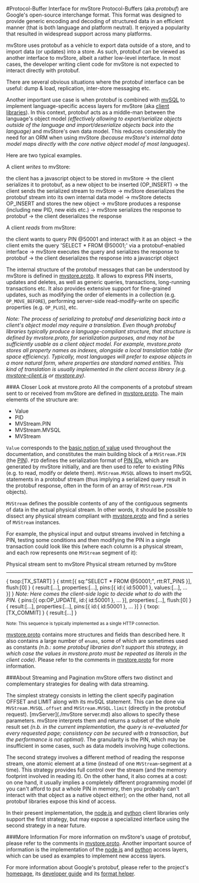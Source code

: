 #Protocol-Buffer Interface for mvStore
Protocol-Buffers (aka _protobuf_) are Google's open-source interchange format. This format was designed to provide generic encoding
and decoding of structured data in an efficient manner (that is both language and platform neutral). It enjoyed a popularity
that resulted in widespread support across many platforms.

mvStore uses protobuf as a vehicle to export data outside of a store, and to import data (or updates) into a store.
As such, protobuf can be viewed as another interface to mvStore, albeit a rather low-level interface.
In most cases, the developer writing client code for mvStore is not expected to interact directly with protobuf.

There are several obvious situations where the protobuf interface can be useful: dump & load, replication, inter-store messaging etc.

Another important use case is when protobuf is combined with [mvSQL](./terminology.md#mvsql) to implement
language-specific access layers for mvStore (aka [client libraries](./terminology.md#client-side-libraries)). In this context, protobuf
acts as a middle-man between the language's object model _(effectively allowing to export/serialize objects outside of the language
and import/deserialize objects back into the language)_ and mvStore's own data model. This reduces
considerably the need for an ORM when using mvStore _(because mvStore's internal data model maps directly
with the core native object model of most languages)_.

Here are two typical examples.

A client _writes_ to mvStore:

  the client has a javascript object to be stored in mvStore
  -> the client serializes it to protobuf, as a new object to be inserted (OP_INSERT)
  -> the client sends the serialized stream to mvStore
  -> mvStore deserializes the protobuf stream into its own internal data model
  -> mvStore detects OP_INSERT and stores the new object
  -> mvStore produces a response (including new PID, new eids etc.)
  -> mvStore serializes the response to protobuf
  -> the client deserializes the response

A client _reads_ from mvStore:

  the client wants to query PIN @50001 and interact with it as an object
  -> the client emits the query 'SELECT * FROM @50001;' via a protobuf-enabled interface
  -> mvStore executes the query and serializes the response to protobuf
  -> the client deserializes the response into a javascript object

The internal structure of the protobuf messages that can be understood by mvStore is defined in
[mvstore.proto](./sources/mvstore_proto.html). It allows to express PIN inserts, updates and deletes,
as well as generic queries, transactions, long-running transactions etc. It also provides extensive support for
fine-grained updates, such as modifying the order of elements in a collection (e.g. `OP_MOVE_BEFORE`),
performing server-side read-modify-write on specific properties (e.g. `OP_PLUS`), etc.

_Note: The process of serializing to protobuf and deserializing back into
a client's object model may require a translation. Even though protobuf libraries
typically produce a language-compliant structure, that structure is defined by mvstore.proto, for
serialization purposes, and may not be sufficiently usable as a client object model. For example, mvstore.proto
stores all property names as indexes, alongside a local translation table (for space efficiency).
Typically, most languages will prefer to expose objects in a more natural form, where properties
are standard named entities. This kind of translation is usually implemented in the
client access library (e.g. [mvstore-client.js](./sources/mvstore-client_js.html) or
[mvstore.py](./sources/mvstore_py.html))._

###A Closer Look at mvstore.proto
All the components of a protobuf stream sent to or received from mvStore are defined in
[mvstore.proto](./sources/mvstore_proto.html). The main elements of the structure are:

 * Value
 * PID
 * MVStream.PIN
 * MVStream.MVSQL
 * MVStream

`Value` corresponds to the [basic notion of value](./terminology.md#value) used throughout the documentation,
and constitutes the main building block of a `MVStream.PIN` (the [PIN](./terminology.md#pin)). `PID` defines
the serialization format of [PIN IDs](./terminology.md#pin-id-pid), which are generated by mvStore initially, and
are then used to refer to existing PINs (e.g. to read, modify or delete them). `MVStream.MVSQL` allows to insert
mvSQL statements in a protobuf stream (thus implying a serialized query result in the protobuf response,
often in the form of an array of `MVStream.PIN` objects).

`MVStream` defines the possible contents of any of the contiguous segments of data in the
actual physical stream. In other words, it should be possible to dissect any physical stream 
compliant with [mvstore.proto](./sources/mvstore_proto.html) and find a series of `MVStream` instances.

For example, the physical input and output streams involved in fetching a PIN, testing some conditions
and then modifying the PIN in a single transaction could look like this (where each column is
a physical stream, and each row represents one `MVStream` segment of it):

Physical stream sent to mvStore                                                   Physical stream returned by mvStore
-------------------------------                                                   -----------------------------------
{ txop:[TX_START] }
{ stmt:[{ sq:"SELECT * FROM @50001;", rtt:RT_PINS }], flush:[0] }
                                                                                  { result:[...], properties:[...], pins:[{ id:{ id:50001 }, values:[...], ... }] }
_Note: Here comes the client-side logic to decide what to do with the PIN._
{ pins:[{ op:OP_UPDATE, id:{ id:50001 }, ... }], properties:[...], flush:[0] }
                                                                                  { result:[...], properties:[...], pins:[{ id:{ id:50001 }, ... }] }
{ txop:[TX_COMMIT] }
                                                                                  { result:[...] }

<sub>
Note: This sequence is typically implemented as a single HTTP connection.
</sub>

[mvstore.proto](./sources/mvstore_proto.html) contains more structures and fields than described here.
It also contains a large number of `enums`, some of which are sometimes used as constants _(n.b.:
some protobuf libraries don't support this strategy, in which case the values in mvstore.proto must
be repeated as literals in the client code)_. Please refer to the comments in [mvstore.proto](./sources/mvstore_proto.html)
for more information.

###About Streaming and Pagination
mvStore offers two distinct and complementary strategies for dealing with data streaming.

The simplest strategy consists in letting the client specify pagination OFFSET and LIMIT along with its mvSQL statement.
This can be done via `MVStream.MVSQL.offset` and `MVStream.MVSQL.limit` (directly in the protobuf request).
[mvServer](./mvStore server.md) also allows to specify these parameters. mvStore interprets them
and returns a subset of the whole result set _(n.b. in the current implementation, the query
is re-evaluated for every requested page; consistency can be secured with a transaction, but the performance
is not optimal)_. The granularity is the PIN, which may be insufficient in some
cases, such as data models involving huge collections.

The second strategy involves a different method of reading the response stream, one atomic element at a time
(instead of one `MVStream`-segment at a time). This strategy provides full control over the stream (and
the memory footprint involved in reading it). On the other hand, it also comes at a cost:
on one hand, it usually implies a completely different programming model (if you can't afford to put a
whole PIN in memory, then you probably can't interact with that object as a native object either);
on the other hand, not all protobuf libraries expose this kind of access.

In their present implementation, the [node.js](./sources/mvstore-client_js.html) and
[python](../python/mvstore.py) client libraries only support the first strategy, but may expose a
specialized interface using the second strategy in a near future.

###More Information
For more information on mvStore's usage of protobuf, please refer to the comments in [mvstore.proto](./sources/mvstore_proto.html).
Another important source of information is the implementation of the [node.js](./sources/mvstore-client_js.html) and
[python](../python/mvstore.py) access layers, which can be used as examples to implement new access layers.

For more information about Google's protobuf, please refer to the project's [homepage](http://code.google.com/p/protobuf),
its [developer guide](http://code.google.com/apis/protocolbuffers/docs/overview.html) and its
[format helper](http://code.google.com/apis/protocolbuffers/docs/proto.html).
